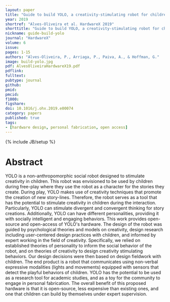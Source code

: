 ```yaml
---
layout: paper
title: "Guide to build YOLO, a creativity-stimulating robot for children"
year: 2019
shortref: "Alves-Oliveira et al. HardwareX 2019"
shorttitle: "Guide to build YOLO, a creativity-stimulating robot for children"
nickname: guide-build-yolo
journal: "HardwareX"
volume: 6
issue: 
pages: 1-15
authors: "Alves-Oliveira, P., Arriaga, P., Paiva, A., & Hoffman, G."
image: build-yolo.jpg
pdf: AlvesOliveiraHardwareX19.pdf
pdflink: 
fulltext:  
pubtype: journal
github: 
pmid:  
pmcid: 
f1000: 
figshare: 
doi: 10.1016/j.ohx.2019.e00074
category: papers
published: true
tags:
- [hardware design, personal fabrication, open access]
---
```

{% include JB/setup %}

# Abstract 

YOLO is a non-anthropomorphic social robot designed to stimulate creativity in children. This robot was envisioned to be used by children during free-play where they use the robot as a character for the stories they create. During play, YOLO makes use of creativity techniques that promote the creation of new story-lines. Therefore, the robot serves as a tool that has the potential to stimulate creativity in children during the interaction. Particularly, YOLO can stimulate divergent and convergent thinking for story creations. Additionally, YOLO can have different personalities, providing it with socially intelligent and engaging behaviors. This work provides open-source and open-access of YOLO's hardware. The design of the robot was guided by psychological theories and models on creativity, design research including user-centered design practices with children, and informed by expert working in the field of creativity. Specifically, we relied on established theories of personality to inform the social behavior of the robot, and on theories of creativity to design creativity stimulating behaviors. Our design decisions were then based on design fieldwork with children. The end product is a robot that communicates using non-verbal expressive modalities (lights and movements) equipped with sensors that detect the playful behaviors of children. YOLO has the potential to be used as a research tool for academic studies, and as a toy for the community to engage in personal fabrication. The overall benefit of this proposed hardware is that it is open-source, less expensive than existing ones, and one that children can build by themselves under expert supervision.
